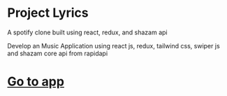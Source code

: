 # Project Lyrics

A spotify clone built using react, redux, and shazam api

Develop an Music Application using react js, redux, tailwind css, swiper js and shazam core api from rapidapi

<h1><a href="https://lyriks-app.netlify.app/">Go to app</a></h1>

